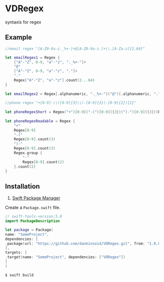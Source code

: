 # VDRegex
 syntaxis for regex
 ## Example
```swift
//email regex "[A-Z0-9a-z._%+-]+@[A-Z0-9a-z.]+\\.[A-Za-z]{2,64}"

let emailRegex1 = Regex {
	["A"-"Z", 0-9, "a"-"z", "._%+-"]+
 	"@"
 	["A"-"Z", 0-9, "a"-"z", "."]+
 	"."
 	Regex["A"-"Z", "a"-"z"].count(2...64)
}
 
let emailRegex2 = Regex[.alphanumeric, "._%+-"]("@")[.alphanumeric, "."](".")[.alphabetic].count(2...64)
 
//phone regex "+[0-9]-\\([0-9]{3}\\)-[0-9]{3}(-[0-9]{2}){2}"
 
let phoneRegexShort = Regex("+")[0-9]("-(")[0-9]({3})(")-")[0-9]({3})(Regex("-")[0-9]({2}))({2})
 
let phoneRegexReadable = Regex {
	"+"
 	Regex[0-9]
 	"-("
 	Regex[0-9].count(3)
 	")-"
 	Regex[0-9].count(3)
 	Regex.group {
 		"-"
 		Regex[0-9].count(2)
 	}.count(2)
}
```
 ## Installation
 1. [Swift Package Manager](https://github.com/apple/swift-package-manager)
 
 Create a `Package.swift` file.
 ```swift
 // swift-tools-version:5.0
 import PackageDescription
 
 let package = Package(
 name: "SomeProject",
 dependencies: [
 .package(url: "https://github.com/dankinsoid/VDRegex.git", from: "1.0.0")
 ],
 targets: [
 .target(name: "SomeProject", dependencies: ["VDRegex"])
 ]
 )
 ```
 ```ruby
 $ swift build
 ```
